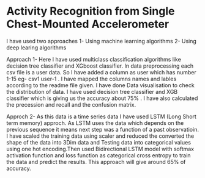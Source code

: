 # Activity Recognition from Single Chest-Mounted Accelerometer
 I have used two approaches
 1- Using machine learning algorithms
 2- Using deep learing algorithms
 
 Approach 1- Here I have used multiclass classification algorithms like decision tree classifier and XGboost classifier. In data preprocessing each csv file is a user data. So I have added a column as user which has number 1-15 eg- csv1 user-1 . I have mapped the columns names and lables according to the readme file given. I have done Data visualisation to check the distribution of data. I have used decision tree classifier and XGB classifier which is giving us the accuracy about 75% . I have also calculated the precession and recall and the confusion matrix.
  
 Approch 2- As this data is a time series data I have used LSTM (Long Short term memory) approch. As LSTM uses the data which depends on the previous sequence it means next step was a function of a past observatioin. I have scaled the training  data using scaler and reduced the converted the shape of the data into 3Dim data and Testing data into categorical values using one hot encoding.Then used Bidirectional LSTM model with softmax activation function and loss function as categorical cross entropy to train the data and predict the results. This approach will give around 65% of accuracy.
